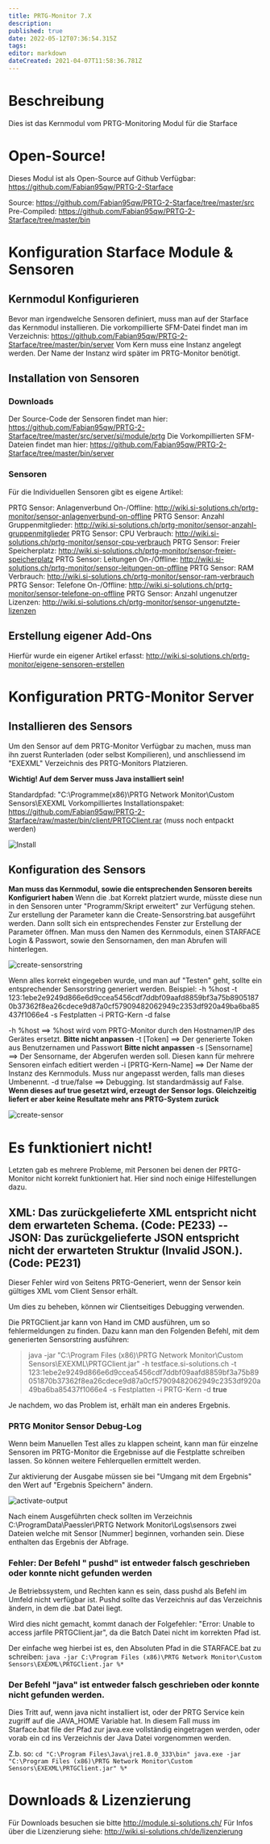 ```yaml
---
title: PRTG-Monitor 7.X
description: 
published: true
date: 2022-05-12T07:36:54.315Z
tags: 
editor: markdown
dateCreated: 2021-04-07T11:58:36.781Z
---
```


# Beschreibung
Dies ist das Kernmodul vom PRTG-Monitoring Modul für die Starface
# Open-Source!
Dieses Modul ist als Open-Source auf Github Verfügbar: https://github.com/Fabian95qw/PRTG-2-Starface

Source: https://github.com/Fabian95qw/PRTG-2-Starface/tree/master/src
Pre-Compiled: https://github.com/Fabian95qw/PRTG-2-Starface/tree/master/bin

# Konfiguration Starface Module & Sensoren
## Kernmodul Konfigurieren
Bevor man irgendwelche Sensoren definiert, muss man auf der Starface das Kernmodul installieren.
Die vorkompillierte SFM-Datei findet man im Verzeichnis: https://github.com/Fabian95qw/PRTG-2-Starface/tree/master/bin/server
Vom Kern muss eine Instanz angelegt werden. Der Name der Instanz wird später im PRTG-Monitor benötigt.

## Installation von Sensoren
### Downloads

Der Source-Code der Sensoren findet man hier: https://github.com/Fabian95qw/PRTG-2-Starface/tree/master/src/server/si/module/prtg
Die Vorkompillierten SFM-Dateien findet man hier: https://github.com/Fabian95qw/PRTG-2-Starface/tree/master/bin/server
 
### Sensoren
Für die Individuellen Sensoren gibt es eigene Artikel:

PRTG Sensor: Anlagenverbund On-/Offline: http://wiki.si-solutions.ch/prtg-monitor/sensor-anlagenverbund-on-offline
PRTG Sensor: Anzahl Gruppenmitglieder: http://wiki.si-solutions.ch/prtg-monitor/sensor-anzahl-gruppenmitglieder
PRTG Sensor: CPU Verbrauch: http://wiki.si-solutions.ch/prtg-monitor/sensor-cpu-verbrauch
PRTG Sensor: Freier Speicherplatz: http://wiki.si-solutions.ch/prtg-monitor/sensor-freier-speicherplatz
PRTG Sensor: Leitungen On-/Offline: http://wiki.si-solutions.ch/prtg-monitor/sensor-leitungen-on-offline
PRTG Sensor: RAM Verbrauch: http://wiki.si-solutions.ch/prtg-monitor/sensor-ram-verbrauch
PRTG Sensor: Telefone On-/Offline: http://wiki.si-solutions.ch/prtg-monitor/sensor-telefone-on-offline
PRTG Sensor: Anzahl ungenutzer Lizenzen: http://wiki.si-solutions.ch/prtg-monitor/sensor-ungenutzte-lizenzen

## Erstellung eigener Add-Ons
Hierfür wurde ein eigener Artikel erfasst: http://wiki.si-solutions.ch/prtg-monitor/eigene-sensoren-erstellen
# Konfiguration PRTG-Monitor Server
## Installieren des Sensors
Um den Sensor auf dem PRTG-Monitor Verfügbar zu machen, muss man ihn zuerst Runterladen (oder selbst Kompilieren), und anschliessend im "EXEXML" Verzeichnis des PRTG-Monitors Platzieren.

**Wichtig! Auf dem Server muss Java installiert sein!**

Standardpfad: "C:\Programme(x86)\PRTG Network Monitor\Custom Sensors\EXEXML
Vorkompilliertes Installationspaket: https://github.com/Fabian95qw/PRTG-2-Starface/raw/master/bin/client/PRTGClient.rar (muss noch entpackt werden)

![Install](/uploads/prtg/install.png "Install")

## Konfiguration des Sensors
**Man muss das Kernmodul, sowie die entsprechenden Sensoren bereits Konfiguriert haben**
Wenn die .bat Korrekt platziert wurde, müsste diese nun in den Sensoren unter "Programm/Skript erweitert" zur Verfügung stehen.
Zur erstellung der Parameter kann die Create-Sensorstring.bat ausgeführt werden.
Dann sollt sich ein entsprechendes Fenster zur Erstellung der Parameter öffnen.
Man muss den Namen des Kernmoduls, einen STARFACE Login & Passwort, sowie den Sensornamen, den man Abrufen will hinterlegen.

![create-sensorstring](/uploads/prtg/create-sensorstring.png "create-sensorstring")

Wenn alles korrekt eingegeben wurde, und man auf "Testen" geht, sollte ein entsprechender Sensorstring generiert werden.
Beispiel: -h %host -t 123:1ebe2e9249d866e6d9ccea5456cdf7ddbf09aafd8859bf3a75b89051870b37362f8ea26cdece9d87a0cf57909482062949c2353df920a49ba6ba85437f1066e4 -s Festplatten -i PRTG-Kern -d false

-h %host  ==> %host wird vom PRTG-Monitor durch den Hostnamen/IP des Gerätes ersetzt. **Bitte nicht anpassen**
-t [Token]  ==> Der generierte Token aus Benutzernamen und Passwort **Bitte nicht anpassen**
-s [Sensorname] ==> Der Sensorname, der Abgerufen werden soll. Diesen kann für mehrere Sensoren einfach editiert werden
-i [PRTG-Kern-Name] ==> Der Name der Instanz des Kernmoduls. Muss nur angepasst werden, falls man dieses Umbenennt.
-d true/false ==> Debugging. Ist standardmässig auf False. **Wenn dieses auf true gesetzt wird, erzeugt der Sensor logs. Gleichzeitig liefert er aber keine Resultate mehr ans PRTG-System zurück**

![create-sensor](/uploads/prtg/create-sensor.gif "create-sensor")
# Es funktioniert nicht!
Letzten gab es mehrere Probleme, mit Personen bei denen der PRTG-Monitor nicht korrekt funktioniert hat.
Hier sind noch einige Hilfestellungen dazu.

## XML: Das zurückgelieferte XML entspricht nicht dem erwarteten Schema. (Code: PE233) -- JSON: Das zurückgelieferte JSON entspricht nicht der erwarteten Struktur (Invalid JSON.). (Code: PE231)
Dieser Fehler wird von Seitens PRTG-Generiert, wenn der Sensor kein gültiges XML vom Client Sensor erhält.

Um dies zu beheben, können wir Clientseitiges Debugging verwenden.

Die PRTGClient.jar kann von Hand im CMD ausführen, um so fehlermeldungen zu finden.
Dazu kann man den Folgenden Befehl, mit dem generierten Sensorstring ausführen: 

> java -jar "C:\Program Files (x86)\PRTG Network Monitor\Custom Sensors\EXEXML\PRTGClient.jar" -h testface.si-solutions.ch -t 123:1ebe2e9249d866e6d9ccea5456cdf7ddbf09aafd8859bf3a75b89051870b37362f8ea26cdece9d87a0cf57909482062949c2353df920a49ba6ba85437f1066e4 -s Festplatten -i PRTG-Kern -d **true**

Je nachdem, wo das Problem ist, erhält man ein anderes Ergebnis.

### PRTG Monitor Sensor Debug-Log
Wenn beim Manuellen Test alles zu klappen scheint, kann man für einzelne Sensoren im PRTG-Monitor die Ergebnisse auf die Festplatte schreiben lassen. So können weitere Fehlerquellen ermittelt werden.

Zur aktivierung der Ausgabe müssen sie bei "Umgang mit dem Ergebnis" den Wert auf "Ergebnis Speichern" ändern.

![activate-output](/uploads/prtg/activate-output "activate-output")

Nach einem Ausgeführten check sollten im Verzeichnis C:\ProgramData\Paessler\PRTG Network Monitor\Logs\sensors zwei Dateien welche mit Sensor \[Nummer\] beginnen, vorhanden sein.
Diese enthalten das Ergebnis der Abfrage.

### Fehler: Der Befehl " pushd" ist entweder falsch geschrieben oder konnte nicht gefunden werden
Je Betriebssystem, und Rechten kann es sein, dass pushd als Befehl im Umfeld nicht verfügbar ist.
Pushd sollte das Verzeichnis auf das Verzeichnis ändern, in dem die .bat Datei liegt.

Wird dies nicht gemacht, kommt danach der Folgefehler: "Error: Unable to access jarfile PRTGClient.jar", da die Batch Datei nicht im korrekten Pfad ist.

Der einfache weg hierbei ist es, den Absoluten Pfad in die STARFACE.bat zu schreiben:
`java -jar C:\Program Files (x86)\PRTG Network Monitor\Custom Sensors\EXEXML\PRTGClient.jar %*`

### Der Befehl "java" ist entweder falsch geschrieben oder konnte nicht gefunden werden.
Dies Tritt auf, wenn java nicht installiert ist, oder der PRTG Service kein zugriff auf die JAVA_HOME Variable hat.
In diesem Fall muss im Starface.bat file der Pfad zur java.exe vollständig eingetragen werden, oder
vorab ein cd ins Verzeichnis der Java Datei vorgenommen werden.

Z.b. so: 
`cd "C:\Program Files\Java\jre1.8.0_333\bin"
java.exe -jar "C:\Program Files (x86)\PRTG Network Monitor\Custom Sensors\EXEXML\PRTGClient.jar" %*
`
# Downloads & Lizenzierung
Für Downloads besuchen sie bitte http://module.si-solutions.ch/
Für Infos über die Lizenzierung siehe: http://wiki.si-solutions.ch/de/lizenzierung
